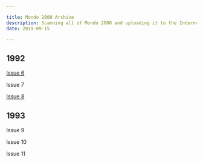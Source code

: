 ```yaml
---

title: Mondo 2000 Archive
description: Scanning all of Mondo 2000 and uploading it to the Internet Archive.
date: 2019-09-15

---
```


## 1992

[Issue 6](https://archive.org/details/mondo2000issue6)

Issue 7

[Issue 8](https://archive.org/details/mondo2000issue8)

## 1993

Issue 9

Issue 10

Issue 11

